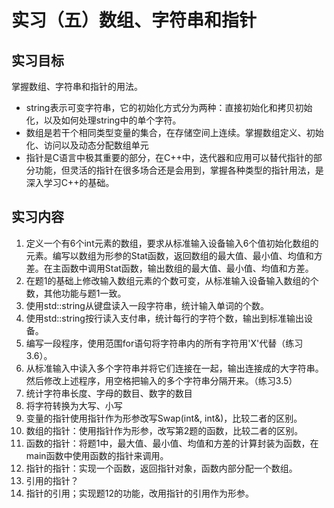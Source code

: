 # 实习（五）数组、字符串和指针
## 实习目标
掌握数组、字符串和指针的用法。
- string表示可变字符串，它的初始化方式分为两种：直接初始化和拷贝初始化，以及如何处理string中的单个字符。
- 数组是若干个相同类型变量的集合，在存储空间上连续。掌握数组定义、初始化、访问以及动态分配数组单元
- 指针是C语言中极其重要的部分，在C++中，迭代器和应用可以替代指针的部分功能，但灵活的指针在很多场合还是会用到，掌握各种类型的指针用法，是深入学习C++的基础。

## 实习内容
1. 定义一个有6个int元素的数组，要求从标准输入设备输入6个值初始化数组的元素。编写以数组为形参的Stat函数，返回数组的最大值、最小值、均值和方差。在主函数中调用Stat函数，输出数组的最大值、最小值、均值和方差。
2. 在题1的基础上修改输入数组元素的个数可变，从标准输入设备输入数组的个数，其他功能与题1一致。
3. 使用std::string从键盘读入一段字符串，统计输入单词的个数。
4. 使用std::string按行读入支付串，统计每行的字符个数，输出到标准输出设备。
5. 编写一段程序，使用范围for语句将字符串内的所有字符用'X'代替（练习3.6）。
6. 从标准输入中读入多个字符串并将它们连接在一起，输出连接成的大字符串。然后修改上述程序，用空格把输入的多个字符串分隔开来。（练习3.5）
7. 统计字符串长度、字母的数目、数字的数目
8. 将字符转换为大写、小写
9. 变量的指针使用指针作为形参改写Swap(int&, int&)，比较二者的区别。
10. 数组的指针：使用指针作为形参，改写第2题的函数，比较二者的区别。
11. 函数的指针：将题1中，最大值、最小值、均值和方差的计算封装为函数，在main函数中使用函数的指针来调用。
12. 指针的指针：实现一个函数，返回指针对象，函数内部分配一个数组。
13. 引用的指针？
14. 指针的引用；实现题12的功能，改用指针的引用作为形参。
